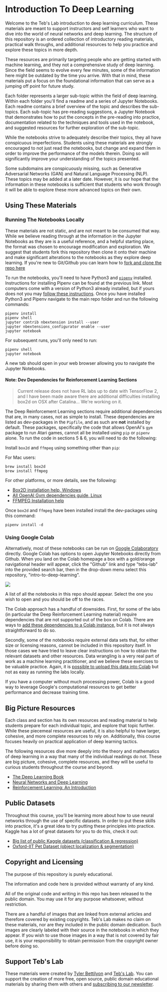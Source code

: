 # Introduction To Deep Learning

Welcome to the Teb's Lab introduction to deep learning curriculum. These materials are meant to support instructors and self learners who want to dive into the world of neural networks and deep learning. The structure of this repository is an ordered collection of introductory reading materials, practical walk throughs, and additional resources to help you practice and explore these topics in more depth.

These resources are primarily targeting people who are getting started with machine learning, and they not a comprehensive study of deep learning. Since the field seems to evolve every few minutes, some of the information here might be outdated by the time you arrive. With that in mind, these materials put a focus on the foundational information that can serve as a jumping off point for future study.

Each folder represents a larger sub-topic within the field of deep learning. Within each folder you'll find a readme and a series of Jupyter Notebooks. Each readme contains a brief overview of the topic and describes the sub-topics. Each sub-topic has pre-reading suggestions, a Jupyter Notebook that demonstrates how to put the concepts in the pre-reading into practice, documentation related to the techniques and tools used in the notebook, and suggested resources for further exploration of the sub-topic.

While the notebooks strive to adequately describe their topics, they all have conspicuous imperfections. Students using these materials are strongly encouraged to not just read the notebooks, but change and expand them in order to improve the performance of the models therein. Doing so will significantly improve your understanding of the topics presented.

Some subdomains are conspicuously missing, such as Generative Adversarial Networks (GAN) and Natural Language Processing (NLP). These topics may be added at a later date. However, it is our hope that the information in these notebooks is sufficient that students who work through it will be able to explore these more advanced topics on their own.

## Using These Materials

### Running The Notebooks Locally

These materials are not static, and are not meant to be consumed that way. While we believe reading through at the information in the Jupyter Notebooks as they are is a useful reference, and a helpful starting place, the format was chosen to encourage modification and exploration. We suggest that students fork this repository then clone it onto their machine and make significant alterations to the notebooks as they explore deep learning. If you're new to Git/Github you can learn how to [fork and clone the repo here](https://help.github.com/en/articles/fork-a-repo)

To run the notebooks, you'll need to have Python3 and [`pipenv`](https://pipenv.readthedocs.io) installed. Instructions for installing Pipenv can be found at the previous link. Most computers come with a version of Python3 already installed, but if yours does not you may [follow these instructions](https://realpython.com/installing-python/). Once you have installed Python3 and Pipenv navigate to the main repo folder and run the following commands:

```
pipenv install
pipenv shell
jupyter contrib nbextension install --user
jupyter nbextensions_configurator enable --user
jupyter notebook
```

For subsequent runs, you'll only need to run:

```
pipenv shell
jupyter notebook
```

A new tab should open in your web browser allowing you to navigate the Jupyter Notebooks.

#### Note: Dev Dependencies for Reinforcement Learning Sections

> Current release does not have RL labs up to date with TensorFlow 2, and I have been made aware there are additional difficulties installing box2d on OSX after Catalina... We're working on it.

The Deep Reinforcement Learning sections require additional dependencies that are, in many cases, not as simple to install. These dependencies are listed as dev-packages in the `Pipfile`, and as such are **not** installed by default. These packages, specifically the code that allows OpenAI's `gym` package to run Atari games, cannot all be installed using `pip` or `pipenv` alone. To run the code in sections 5 & 6, you will need to do the following:

Install `box2d` and `ffmpeg` using something other than `pip`:

For Mac users:

```
brew install box2d
brew install ffmpeg
```

For other platforms, or more details, see the following:

* [Box2D installation help, Windows](https://towardsdatascience.com/how-to-install-openai-gym-in-a-windows-environment-338969e24d30)
* [All OpenAI Gym dependencies guide, Linux](http://www.kiranjose.in/blogs/getting-started-with-openai-gym-part-1-installation-and-configuration/)
* [FFMPEG Installation help](https://github.com/adaptlearning/adapt_authoring/wiki/Installing-FFmpeg)

Once `box2d` and `ffmpeg` have been installed install the dev-packages using this command:

`pipenv install -d`

### Using Google Colab

Alternatively, most of these notebooks can be run on [Google Colaboratory](https://colab.research.google.com) directly. Google Colab has options to open Jupyter Notebooks directly from Github. When you land on the Colab homepage a box with a gold/orange navigational header will appear, click the "Github" link and type "tebs-lab" into the provided search bar, then in the drop-down menu select this repository, "intro-to-deep-learning".

![](assets/colab-github.png)

A list of all the notebooks in this repo should appear. Select the one you wish to open and you should be off to the races.

The Colab approach has a handful of downsides. First, for some of the labs (in particular the Deep Reinforcement Learning material) require dependencies that are not supported out of the box on Colab. There are ways to [add these dependencies to a Colab instance](https://cloud.google.com/datalab/docs/how-to/adding-libraries), but it is not always straightforward to do so.

Secondly, some of the notebooks require external data sets that, for either size or licensing reasons, cannot be included in this repository itself. In those cases we have tried to leave clear instructions on how to obtain the relevant datasets and other resources. Data wrangling is a very real part of work as a machine learning practitioner, and we believe these exercises to be valuable practice. Again, it is [possible to upload this data into Colab](https://medium.com/@yuraist/how-to-upload-your-own-dataset-into-google-colab-e228727c87e9) but not as easy as running the labs locally.

If you have a computer without much processing power, Colab is a good way to leverage Google's computational resources to get better performance and decrease training time.

## Big Picture Resources

Each class and section has its own resources and reading material to help students prepare for each individual topic, and explore that topic further. While these piecemeal resources are useful, it is also helpful to have larger, cohesive, and more complete resources to rely on. Additionally, this course focuses heavily on practical application of deep learning tactics.

The following resources dive more deeply into the theory and mathematics of deep learning in a way that many of the individual readings do not. These are big picture, cohesive, complete resources, and they will be useful to curious students throughout the course and beyond.

* [The Deep Learning Book](http://www.deeplearningbook.org/)
* [Neural Networks and Deep Learning](http://neuralnetworksanddeeplearning.com)
* [Reinforcement Learning: An Introduction](http://incompleteideas.net/book/bookdraft2017nov5.pdf)

## Public Datasets

Throughout this course, you'll be learning more about how to use neural networks through the use of specific datasets. In order to put these skills into practice, it's a great idea to try putting these principles into practice. Kaggle has a lot of great datasets for you to do this, check it out:

* [Big list of public Kaggle datasets (classification & regression)](https://www.kaggle.com/annavictoria/ml-friendly-public-datasets)
* [Oxford-IIT Pet Dataset (object localization & segmentation)](http://www.robots.ox.ac.uk/~vgg/data/pets/)

## Copyright and Licensing

The purpose of this repository is purely educational.

The information and code here is provided without warranty of any kind.

All of the original code and writing in this repo has been released to the public domain. You may use it for any purpose whatsoever, without restriction.

There are a handful of images that are linked from external articles and therefore covered by existing copyrights. Teb's Lab makes no claim on these materials, nor are they included in the public domain dedication. Such images are clearly labeled with their source in the notebooks in which they appear. If you wish to use those images in a way that is not covered by fair use, it is your responsibility to obtain permission from the copyright owner before doing so.

## Support Teb's Lab

These materials were created by [Tyler Bettilyon](https://www.linkedin.com/in/tylerbettilyon/) and [Teb's Lab](https://tebs-lab.com). You can support the creation of more free, open source, public domain educational materials by sharing them with others and [subscribing to our newsletter](http://blog.tebs-lab.com).
